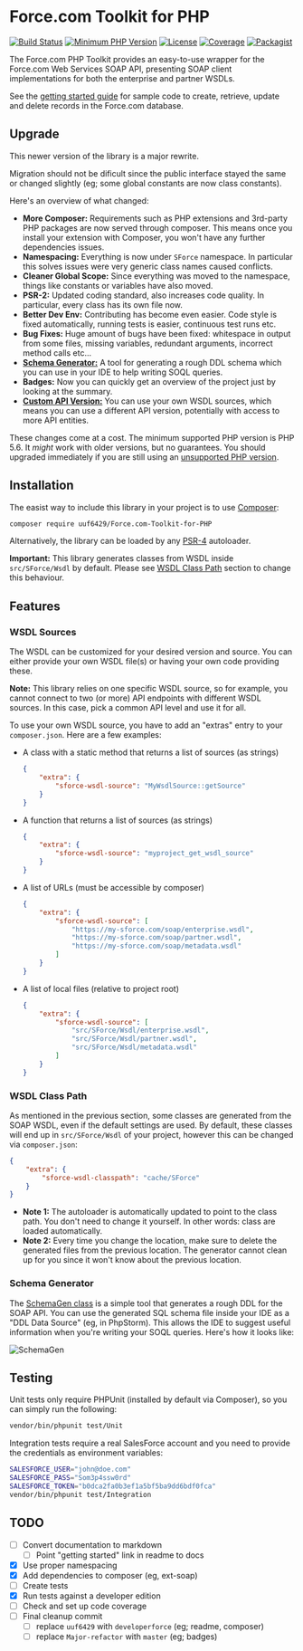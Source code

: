 # Force.com Toolkit for PHP

[![Build Status](https://travis-ci.org/uuf6429/Force.com-Toolkit-for-PHP.svg?branch=Major-refactor)](https://travis-ci.org/uuf6429/Force.com-Toolkit-for-PHP)
[![Minimum PHP Version](https://img.shields.io/badge/php-%3E%3D%205.6-8892BF.svg)](https://php.net/)
[![License](https://img.shields.io/badge/License-BSD%203--Clause-orange.svg)](LICENSE)
[![Coverage](https://sonarcloud.io/api/badges/measure?metric=coverage&key=Force.com-Toolkit-for-PHP%3AMajor-refactor)](https://sonarcloud.io/dashboard?id=Force.com-Toolkit-for-PHP%3AMajor-refactor)
[![Packagist](https://img.shields.io/packagist/v/uuf6429/Force.com-Toolkit-for-PHP.svg)](https://packagist.org/packages/uuf6429/Force.com-Toolkit-for-PHP)

The Force.com PHP Toolkit provides an easy-to-use wrapper for the Force.com Web Services SOAP API, presenting SOAP client implementations for both the enterprise and partner WSDLs.

See the [getting started guide](https://developer.salesforce.com/page/PHP_Toolkit_13.0_Getting_Started) for sample code to create, retrieve, update and delete records in the Force.com database.

## Upgrade

This newer version of the library is a major rewrite.

Migration should not be dificult since the public interface stayed the same or changed slightly (eg; some global constants are now class constants).

Here's an overview of what changed:

- **More Composer:** Requirements such as PHP extensions and 3rd-party PHP packages are now served through composer.
  This means once you install your extension with Composer, you won't have any further dependencies issues.
- **Namespacing:** Everything is now under `SForce` namespace. In particular this solves issues were very generic class names caused conflicts.
- **Cleaner Global Scope:** Since everything was moved to the namespace, things like constants or variables have also moved.
- **PSR-2:** Updated coding standard, also increases code quality. In particular, every class has its own file now.
- **Better Dev Env:** Contributing has become even easier. Code style is fixed automatically, running tests is easier, continuous test runs etc.
- **Bug Fixes:** Huge amount of bugs have been fixed: whitespace in output from some files, missing variables, redundant arguments, incorrect method calls etc...
- [**Schema Generator:**](#schema-generator) A tool for generating a rough DDL schema which you can use in your IDE to help writing SOQL queries.
- **Badges:** Now you can quickly get an overview of the project just by looking at the summary.
- [**Custom API Version:**](#wsdl-sources) You can use your own WSDL sources, which means you can use a different API version, potentially with access to more API entities.

These changes come at a cost. The minimum supported PHP version is PHP 5.6. It _might_ work with older versions, but no guarantees.
You should upgraded immediately if you are still using an [unsupported PHP version](http://php.net/supported-versions.php).

## Installation

The easist way to include this library in your project is to use [Composer](getcomposer.org/):

```sh
composer require uuf6429/Force.com-Toolkit-for-PHP
```

Alternatively, the library can be loaded by any [PSR-4](https://www.php-fig.org/psr/psr-4/) autoloader.

**Important:** This library generates classes from WSDL inside `src/SForce/Wsdl` by default.
Please see [WSDL Class Path](#wsdl-class-path) section to change this behaviour.

## Features

### WSDL Sources

The WSDL can be customized for your desired version and source. You can either provide your own WSDL file(s) or having your own code providing these.

**Note:** This library relies on one specific WSDL source, so for example, you cannot connect to two (or more) API endpoints with different WSDL sources. In this case, pick a common API level and use it for all.

To use your own WSDL source, you have to add an "extras" entry to your `composer.json`. Here are a few examples:

- A class with a static method that returns a list of sources (as strings)
    ```json
    {
        "extra": {
            "sforce-wsdl-source": "MyWsdlSource::getSource"
        }
    }
    ```
- A function that returns a list of sources (as strings)
    ```json
    {
        "extra": {
            "sforce-wsdl-source": "myproject_get_wsdl_source"
        }
    }
    ```
- A list of URLs (must be accessible by composer)
    ```json
    {
        "extra": {
            "sforce-wsdl-source": [
                "https://my-sforce.com/soap/enterprise.wsdl",
                "https://my-sforce.com/soap/partner.wsdl",
                "https://my-sforce.com/soap/metadata.wsdl"
            ]
        }
    }
    ```
- A list of local files (relative to project root)
    ```json
    {
        "extra": {
            "sforce-wsdl-source": [
                "src/SForce/Wsdl/enterprise.wsdl",
                "src/SForce/Wsdl/partner.wsdl",
                "src/SForce/Wsdl/metadata.wsdl"
            ]
        }
    }
    ```

### WSDL Class Path

As mentioned in the previous section, some classes are generated from the SOAP WSDL, even if the default settings are used.
By default, these classes will end up in `src/SForce/Wsdl` of your project, however this can be changed via `composer.json`:

```json
{
    "extra": {
        "sforce-wsdl-classpath": "cache/SForce"
    }
}
```

- **Note 1:** The autoloader is automatically updated to point to the class path. You don't need to change it yourself. In other words: class are loaded automatically.
- **Note 2:** Every time you change the location, make sure to delete the generated files from the previous location. The generator cannot clean up for you since it won't know about the previous location.

### Schema Generator

The [SchemaGen class](src/SchemaGen.php) is a simple tool that generates a rough DDL for the SOAP API.
You can use the generated SQL schema file inside your IDE as a "DDL Data Source" (eg, in PhpStorm).
This allows the IDE to suggest useful information when you're writing your SOQL queries. Here's how it looks like:

![SchemaGen](https://imgfy.me/images/image6b7b0c2fb3239b82.png)

## Testing

Unit tests only require PHPUnit (installed by default via Composer), so you can simply run the following:

```sh
vendor/bin/phpunit test/Unit
```

Integration tests require a real SalesForce account and you need to provide the credentials as environment variables:

```sh
SALESFORCE_USER="john@doe.com"
SALESFORCE_PASS="Som3p4ssw0rd"
SALESFORCE_TOKEN="b0dca2fa0b3ef1a5bf5ba9dd6bdf0fca"
vendor/bin/phpunit test/Integration
```

## TODO

- [ ] Convert documentation to markdown
  - [ ] Point "getting started" link in readme to docs
- [x] Use proper namespacing
- [x] Add dependencies to composer (eg, ext-soap)
- [ ] Create tests
- [x] Run tests against a developer edition
- [ ] Check and set up code coverage
- [ ] Final cleanup commit
  - [ ] replace `uuf6429` with `developerforce` (eg; readme, composer)
  - [ ] replace `Major-refactor` with `master` (eg; badges)